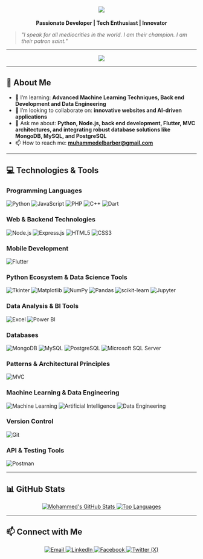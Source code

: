 <!-- START OF PROFILE README -->
<h1 align="center">
  <img src="https://readme-typing-svg.herokuapp.com?font=Roboto+Condensed&color=blue&size=40&duration=1&pause=1&width=800&height=55&lines=Hello+Friend%2C+I'm+Mohammed+Elbarber" />
</h1><p align="center">
   <strong>Passionate Developer | Tech Enthusiast | Innovator</strong>
</p>

> *"I speak for all mediocrities in the world. I am their champion. I am their patron saint."*
---
<p align="center">
  <img src="https://readme-typing-svg.herokuapp.com?size=24&color=00FF00&secondaryColor=FFA500&center=true&vCenter=true&width=800&lines=I'm+a+passionate+developer;who+loves+building+awesome+things.;Exploring+new+technologies;to+craft+innovative+solutions.;Pushing+my+limits;to+learn+and+grow+every+day.&font=Space+Mono&duration=100&pause=1000&background=000000&repeat=true" />
</p>





---
## 🚀 **About Me**

- 🌱 I’m learning: **Advanced Machine Learning Techniques, Back end Development and Data Engineering**
- 👯 I’m looking to collaborate on: **innovative websites and AI-driven applications**
- 💬 Ask me about: **Python, Node.js, back end development, Flutter, MVC architectures, and integrating robust database solutions like MongoDB, MySQL, and PostgreSQL**
- 📫 How to reach me: **[muhammedelbarber@gmail.com](mailto:muhammedelbarber@gmail.com)**

---

## 💻 **Technologies & Tools**

### Programming Languages
![Python](https://img.shields.io/badge/Python-3776AB?style=for-the-badge&logo=python&logoColor=white)
![JavaScript](https://img.shields.io/badge/JavaScript-F7DF1E?style=for-the-badge&logo=javascript&logoColor=black)
![PHP](https://img.shields.io/badge/PHP-777BB4?style=for-the-badge&logo=php&logoColor=white)
![C++](https://img.shields.io/badge/C++-00599C?style=for-the-badge&logo=cplusplus&logoColor=white)
![Dart](https://img.shields.io/badge/Dart-0175C2?style=for-the-badge&logo=dart&logoColor=white)


### Web & Backend Technologies
![Node.js](https://img.shields.io/badge/Node.js-339933?style=for-the-badge&logo=nodedotjs&logoColor=white)
![Express.js](https://img.shields.io/badge/Express.js-404D59?style=for-the-badge&logo=express&logoColor=white)
![HTML5](https://img.shields.io/badge/HTML5-E34F26?style=for-the-badge&logo=html5&logoColor=white)
![CSS3](https://img.shields.io/badge/CSS3-1572B6?style=for-the-badge&logo=css3&logoColor=white)

### Mobile Development
![Flutter](https://img.shields.io/badge/Flutter-02569B?style=for-the-badge&logo=flutter&logoColor=white)

### Python Ecosystem & Data Science Tools
![Tkinter](https://img.shields.io/badge/Tkinter-306998?style=for-the-badge&logo=python&logoColor=white)
![Matplotlib](https://img.shields.io/badge/Matplotlib-11557C?style=for-the-badge&logo=matplotlib&logoColor=white)
![NumPy](https://img.shields.io/badge/NumPy-013243?style=for-the-badge&logo=numpy&logoColor=white)
![Pandas](https://img.shields.io/badge/Pandas-150458?style=for-the-badge&logo=pandas&logoColor=white)
![scikit-learn](https://img.shields.io/badge/scikit--learn-F7931E?style=for-the-badge&logo=scikit-learn&logoColor=white)
![Jupyter](https://img.shields.io/badge/Jupyter-F37626?style=for-the-badge&logo=jupyter&logoColor=white)

### Data Analysis & BI Tools
![Excel](https://img.shields.io/badge/Excel-217346?style=for-the-badge&logo=microsoft-excel&logoColor=white)
![Power BI](https://img.shields.io/badge/Power%20BI-F2C811?style=for-the-badge&logo=powerbi&logoColor=white)

### Databases
![MongoDB](https://img.shields.io/badge/MongoDB-47A248?style=for-the-badge&logo=mongodb&logoColor=white)
![MySQL](https://img.shields.io/badge/MySQL-4479A1?style=for-the-badge&logo=mysql&logoColor=white)
![PostgreSQL](https://img.shields.io/badge/PostgreSQL-336791?style=for-the-badge&logo=postgresql&logoColor=white)
![Microsoft SQL Server](https://img.shields.io/badge/MSSQL-CC2927?style=for-the-badge&logo=microsoft%20sql%20server&logoColor=white)

### Patterns & Architectural Principles
![MVC](https://img.shields.io/badge/MVC-Pattern-brightgreen?style=for-the-badge)

### Machine Learning & Data Engineering
![Machine Learning](https://img.shields.io/badge/Machine%20Learning-FF6F00?style=for-the-badge)
![Artificial Intelligence](https://img.shields.io/badge/Artificial%20Intelligence-FF4081?style=for-the-badge)
![Data Engineering](https://img.shields.io/badge/Data%20Engineering-6600CC?style=for-the-badge)

### Version Control
![Git](https://img.shields.io/badge/Git-F05032?style=for-the-badge&logo=git&logoColor=white)

### API & Testing Tools
![Postman](https://img.shields.io/badge/Postman-FF6C37?style=for-the-badge&logo=postman&logoColor=white)



---

## 📊 **GitHub Stats**

<div align="center">
  <a href="https://github.com/melbarber10">
    <img src="https://github-readme-stats.vercel.app/api?username=melbarber10&show_icons=true&theme=radical" alt="Mohammed's GitHub Stats" />
  </a>
  <a href="https://github.com/melbarber10">
    <img src="https://github-readme-stats.vercel.app/api/top-langs/?username=melbarber10&layout=compact&theme=radical" alt="Top Languages" />
  </a>
</div>

---

## 📫 **Connect with Me**

<p align="center">
  <a href="mailto:muhammedelbarber@gmail.com">
    <img src="https://img.shields.io/badge/Email-D14836?style=for-the-badge&logo=gmail&logoColor=white" alt="Email" />
  </a>
  <a href="https://www.linkedin.com/in/mohamed-elbarber/">
    <img src="https://img.shields.io/badge/LinkedIn-0077B5?style=for-the-badge&logo=linkedin&logoColor=white" alt="LinkedIn" />
  </a>
  <a href="https://www.facebook.com/mohamad.mokhtar.9">
    <img src="https://img.shields.io/badge/Facebook-1877F2?style=for-the-badge&logo=facebook&logoColor=white" alt="Facebook" />
  </a>
  <a href="https://x.com/M_Elbarber">
    <img src="https://img.shields.io/badge/Twitter%20(X)-000000?style=for-the-badge&logo=twitter&logoColor=white" alt="Twitter (X)" />
  </a>
</p>


<!-- END OF PROFILE README -->
